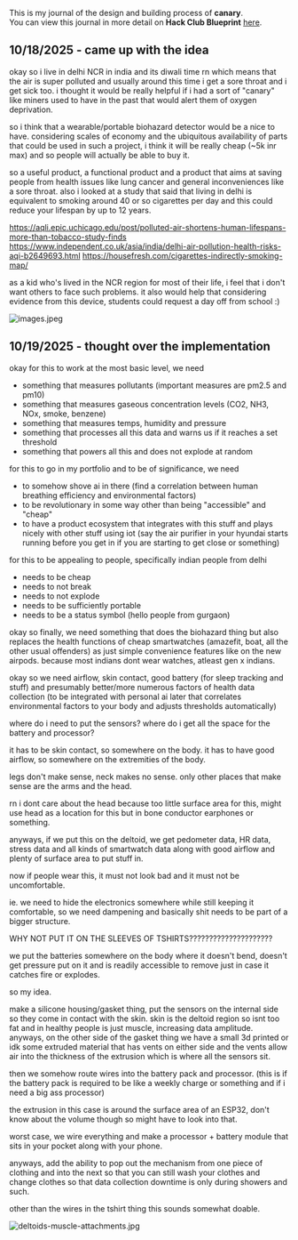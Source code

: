 <!--
  ===================    !!READ THIS NOTICE!!   ====================
  DO NOT edit this file manually. Your changes WILL BE OVERWRITTEN!
  This journal is auto generated and updated by Hack Club Blueprint.
  To edit this file, please edit your journal entries on Blueprint.
  ==================================================================
-->

This is my journal of the design and building process of **canary**.  
You can view this journal in more detail on **Hack Club Blueprint** [here](https://blueprint.hackclub.com/projects/684).


## 10/18/2025 - came up with the idea  

okay so i live in delhi NCR in india and its diwali time rn which means that the air is super polluted and usually around this time i get a sore throat and i get sick too. i thought it would be really helpful if i had a sort of "canary" like miners used to have in the past that would alert them of oxygen deprivation.

so i think that a wearable/portable biohazard detector would be a nice to have. considering scales of economy and the ubiquitous availability of parts that could be used in such a project, i think it will be really cheap (~5k inr max) and so people will actually be able to buy it.

so a useful product, a functional product and a product that aims at saving people from health issues like lung cancer and general inconveniences like a sore throat. also i looked at a study that said that living in delhi is equivalent to smoking around 40 or so cigarettes per day and this could reduce your lifespan by up to 12 years. 

https://aqli.epic.uchicago.edu/post/polluted-air-shortens-human-lifespans-more-than-tobacco-study-finds
https://www.independent.co.uk/asia/india/delhi-air-pollution-health-risks-aqi-b2649693.html
https://housefresh.com/cigarettes-indirectly-smoking-map/

as a kid who's lived in the NCR region for most of their life, i feel that i don't want others to face such problems. it also would help that considering evidence from this device, students could request a day off from school :)

![images.jpeg](https://blueprint.hackclub.com/user-attachments/blobs/proxy/eyJfcmFpbHMiOnsiZGF0YSI6MzAyNSwicHVyIjoiYmxvYl9pZCJ9fQ==--44102a802816d919a69b41c423f09c2741321baa/images.jpeg)

  

## 10/19/2025 - thought over the implementation  

okay for this to work at the most basic level, we need
- something that measures pollutants (important measures are pm2.5 and pm10)
- something that measures gaseous concentration levels (CO2, NH3, NOx, smoke, benzene)
- something that measures temps, humidity and pressure
- something that processes all this data and warns us if it reaches a set threshold
- something that powers all this and does not explode at random

for this to go in my portfolio and to be of significance, we need
- to somehow shove ai in there (find a correlation between human breathing efficiency and environmental factors)
- to be revolutionary in some way other than being "accessible" and "cheap"
- to have a product ecosystem that integrates with this stuff and plays nicely with other stuff using iot (say the air purifier in your hyundai starts running before you get in if you are starting to get close or something)

for this to be appealing to people, specifically indian people from delhi
- needs to be cheap
- needs to not break
- needs to not explode
- needs to be sufficiently portable
- needs to be a status symbol (hello people from gurgaon)

okay so finally, we need something that does the biohazard thing but also replaces the health functions of cheap smartwatches (amazefit, boat, all the other usual offenders) as just simple convenience features like on the new airpods. because most indians dont wear watches, atleast gen x indians.

okay so we need airflow, skin contact, good battery (for sleep tracking and stuff) and presumably better/more numerous factors of health data collection (to be integrated with personal ai later that correlates environmental factors to your body and adjusts thresholds automatically)

where do i need to put the sensors? where do i get all the space for the battery and processor?

it has to be skin contact, so somewhere on the body.
it has to have good airflow, so somewhere on the extremities of the body.

legs don't make sense, neck makes no sense. only other places that make sense are the arms and the head.

rn i dont care about the head because too little surface area for this, might use head as a location for this but in bone conductor earphones or something.

anyways, if we put this on the deltoid, we get pedometer data, HR data, stress data and all kinds of smartwatch data along with good airflow and plenty of surface area to put stuff in.

now if people wear this, it must not look bad and it must not be uncomfortable.

ie. we need to hide the electronics somewhere while still keeping it comfortable, so we need dampening and basically shit needs to be part of a bigger structure.


WHY NOT PUT IT ON THE SLEEVES OF TSHIRTS?????????????????????

we put the batteries somewhere on the body where it doesn't bend, doesn't get pressure put on it and is readily accessible to remove just in case it catches fire or explodes.

so my idea.

make a silicone housing/gasket thing, put the sensors on the internal side so they come in contact with the skin. skin is the deltoid region so isnt too fat and in healthy people is just muscle, increasing data amplitude. anyways, on the other side of the gasket thing we have a small 3d printed or idk some extruded material that has vents on either side and the vents allow air into the thickness of the extrusion which is where all the sensors sit.

then we somehow route wires into the battery pack and processor. (this is if the battery pack is required to be like a weekly charge or something and if i need a big ass processor)

the extrusion in this case is around the surface area of an ESP32, don't know about the volume though so might have to look into that.

worst case, we wire everything and make a processor + battery module that sits in your pocket along with your phone.

anyways, add the ability to pop out the mechanism from one piece of clothing and into the next so that you can still wash your clothes and change clothes so that data collection downtime is only during showers and such.




other than the wires in the tshirt thing this sounds somewhat doable.

![deltoids-muscle-attachments.jpg](https://blueprint.hackclub.com/user-attachments/blobs/proxy/eyJfcmFpbHMiOnsiZGF0YSI6MzA5MiwicHVyIjoiYmxvYl9pZCJ9fQ==--678db9aa82cc0fd0cf886f26baf3852f520aa65d/deltoids-muscle-attachments.jpg)

  

